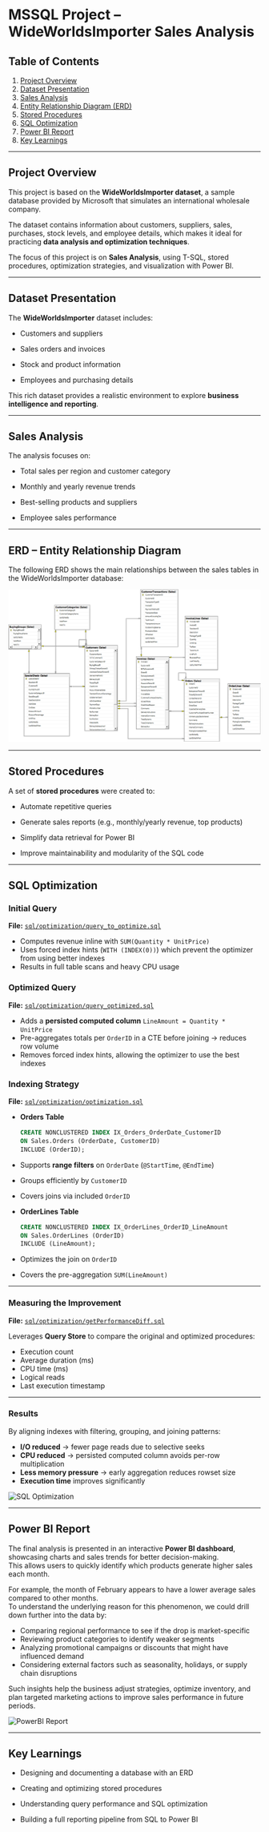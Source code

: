 # MSSQL Project – WideWorldsImporter Sales Analysis



## Table of Contents
1. [Project Overview](#project-overview)
2. [Dataset Presentation](#dataset-presentation)
3. [Sales Analysis](#sales-analysis)
4. [Entity Relationship Diagram (ERD)](#erd--entity-relationship-diagram)
5. [Stored Procedures](#stored-procedures)
6. [SQL Optimization](#sql-optimization)
7. [Power BI Report](#power-bi-report)
8. [Key Learnings](#key-learnings)



---



## Project Overview

This project is based on the **WideWorldsImporter dataset**, a sample database provided by Microsoft that simulates an international wholesale company.

The dataset contains information about customers, suppliers, sales, purchases, stock levels, and employee details, which makes it ideal for practicing **data analysis and optimization techniques**.



The focus of this project is on **Sales Analysis**, using T-SQL, stored procedures, optimization strategies, and visualization with Power BI.



---



## Dataset Presentation

The **WideWorldsImporter** dataset includes:

- Customers and suppliers

- Sales orders and invoices

- Stock and product information

- Employees and purchasing details



This rich dataset provides a realistic environment to explore **business intelligence and reporting**.



---



## Sales Analysis

The analysis focuses on:

- Total sales per region and customer category

- Monthly and yearly revenue trends

- Best-selling products and suppliers

- Employee sales performance



---



## ERD – Entity Relationship Diagram

The following ERD shows the main relationships between the sales tables in the WideWorldsImporter database:



![ERD](docs/ERD.png)



---



## Stored Procedures

A set of **stored procedures** were created to:

- Automate repetitive queries

- Generate sales reports (e.g., monthly/yearly revenue, top products)

- Simplify data retrieval for Power BI

- Improve maintainability and modularity of the SQL code



---



## SQL Optimization

### Initial Query
**File:** [`sql/optimization/query_to_optimize.sql`](sql/optimization/query_to_optimize.sql)  

- Computes revenue inline with `SUM(Quantity * UnitPrice)`  
- Uses forced index hints (`WITH (INDEX(0))`) which prevent the optimizer from using better indexes  
- Results in full table scans and heavy CPU usage

### Optimized Query
**File:** [`sql/optimization/query_optimized.sql`](sql/optimization/query_optimized.sql)  

- Adds a **persisted computed column** `LineAmount = Quantity * UnitPrice`  
- Pre-aggregates totals per `OrderID` in a CTE before joining → reduces row volume  
- Removes forced index hints, allowing the optimizer to use the best indexes  

### Indexing Strategy
**File:** [`sql/optimization/optimization.sql`](sql/optimization/optimization.sql)  

- **Orders Table**
  ```sql
  CREATE NONCLUSTERED INDEX IX_Orders_OrderDate_CustomerID
  ON Sales.Orders (OrderDate, CustomerID)
  INCLUDE (OrderID);
- Supports **range filters** on `OrderDate` (`@StartTime`, `@EndTime`)  
- Groups efficiently by `CustomerID`  
- Covers joins via included `OrderID`  

- **OrderLines Table**
  ```sql
  CREATE NONCLUSTERED INDEX IX_OrderLines_OrderID_LineAmount
  ON Sales.OrderLines (OrderID)
  INCLUDE (LineAmount);
- Optimizes the join on `OrderID`  
- Covers the pre-aggregation `SUM(LineAmount)`  

---

### Measuring the Improvement
**File:** [`sql/optimization/getPerformanceDiff.sql`](sql/optimization/getPerformanceDiff.sql)  

Leverages **Query Store** to compare the original and optimized procedures:
- Execution count  
- Average duration (ms)  
- CPU time (ms)  
- Logical reads  
- Last execution timestamp  

---

### Results
By aligning indexes with filtering, grouping, and joining patterns:
- **I/O reduced** → fewer page reads due to selective seeks  
- **CPU reduced** → persisted computed column avoids per-row multiplication  
- **Less memory pressure** → early aggregation reduces rowset size  
- **Execution time** improves significantly  

![SQL Optimization](docs/sql_optimization_results.png)

---

## Power BI Report

The final analysis is presented in an interactive **Power BI dashboard**, showcasing charts and sales trends for better decision-making.  
This allows users to quickly identify which products generate higher sales each month.  

For example, the month of February appears to have a lower average sales compared to other months.  
To understand the underlying reason for this phenomenon, we could drill down further into the data by:  
- Comparing regional performance to see if the drop is market-specific  
- Reviewing product categories to identify weaker segments  
- Analyzing promotional campaigns or discounts that might have influenced demand  
- Considering external factors such as seasonality, holidays, or supply chain disruptions  

Such insights help the business adjust strategies, optimize inventory, and plan targeted marketing actions to improve sales performance in future periods.



![PowerBI Report](docs/Report_powerBI.gif)



---



## Key Learnings

- Designing and documenting a database with an ERD

- Creating and optimizing stored procedures

- Understanding query performance and SQL optimization

- Building a full reporting pipeline from SQL to Power BI

